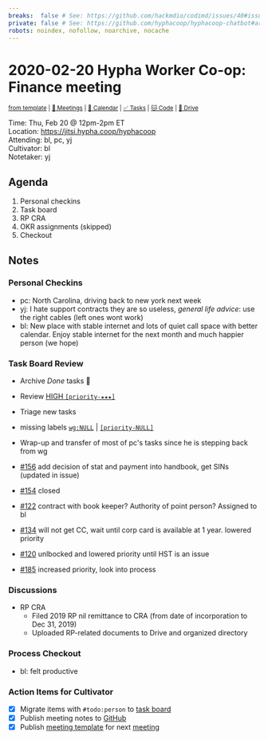 ```yaml
---
breaks:  false # See: https://github.com/hackmdio/codimd/issues/40#issuecomment-172927690
private: false # See: https://github.com/hyphacoop/hyphacoop-chatbot#archive
robots: noindex, nofollow, noarchive, nocache
---
```

# 2020-02-20 Hypha Worker Co-op: Finance meeting

<sup>[from template][template] | [:notebook: Meetings][meetings] | [:date: Calendar][calendar] | [:white_check_mark: Tasks][tasks] | [:cat: Code][gh] | [:open_file_folder: Drive][gdrive]</sup>

Time:       Thu, Feb 20 @ 12pm-2pm ET  
Location:   https://jitsi.hypha.coop/hyphacoop  
Attending:  bl, pc, yj  
Cultivator: bl  
Notetaker:  yj  

## Agenda

1. Personal checkins
2. Task board
3. RP CRA
4. OKR assignments (skipped)
5. Checkout

## Notes

### Personal Checkins

- pc: North Carolina, driving back to new york next week
- yj: I hate support contracts they are so useless, _general life advice_: use the right cables (left ones wont work)
- bl: New place with stable internet and lots of quiet call space with better calendar. Enjoy stable internet for the next month and much happier person (we hope)

### Task Board Review

- Archive _Done_ tasks :tada:
- Review [HIGH `[priority-★★★]`][l-pri-hi]
- Triage new tasks
- missing labels [`wg:NULL`][l-none] | [`[priority-NULL]`][l-pri-none]

- Wrap-up and transfer of most of pc's tasks since he is stepping back from wg
- [#156](https://github.com/hyphacoop/organizing/issues/156) add decision of stat and payment into handbook, get SINs (updated in issue)
- [#154](https://github.com/hyphacoop/organizing/issues/154) closed
- [#122](https://github.com/hyphacoop/organizing/issues/122) contract with book keeper? Authority of point person? Assigned to bl
- [#134](https://github.com/hyphacoop/organizing/issues/134) will not get CC, wait until corp card is available at 1 year. lowered priority
- [#120](https://github.com/hyphacoop/organizing/issues/120) unlbocked and lowered priority until HST is an issue
- [#185](https://github.com/hyphacoop/organizing/issues/185) increased priority, look into process

### Discussions

- RP CRA
    - Filed 2019 RP nil remittance to CRA (from date of incorporation to Dec 31, 2019)
    - Uploaded RP-related documents to Drive and organized directory

### Process Checkout

- bl: felt productive

### Action Items for Cultivator

- [x] Migrate items with `#todo:person` to [task board][tasks]
- [x] Publish meeting notes to [GitHub][gh]
- [x] Publish [meeting template][template] for next [meeting][meetings]

<!-- Links: Important -->
[template]: https://link.hypha.coop/template
[meetings]: https://link.hypha.coop/meetings
[calendar]: https://link.hypha.coop/calendar
[tasks]:    https://link.hypha.coop/tasks
[gh]:       https://link.hypha.coop/gh
[gdrive]:   https://link.hypha.coop/gdrive

<!-- Links: Labels -->
[l-pri-hi]: https://github.com/orgs/hyphacoop/projects/2?card_filter_query=label:[priority-★★★]
[l-pri-md]: https://github.com/orgs/hyphacoop/projects/2?card_filter_query=label:[priority-★★☆]
[l-pri-lo]: https://github.com/orgs/hyphacoop/projects/2?card_filter_query=label:[priority-★☆☆]
[l-pri-none]: https://github.com/orgs/hyphacoop/projects/2?card_filter_query=-label:[priority-★☆☆]+-label:[priority-★★☆]+-label:[priority-★★★]
[l-biz]: https://github.com/orgs/hyphacoop/projects/2?card_filter_query=label:"wg:business-planning"
[l-fin]: https://github.com/orgs/hyphacoop/projects/2?card_filter_query=label:"wg:finance"
[l-gov]: https://github.com/orgs/hyphacoop/projects/2?card_filter_query=label:"wg:governance
[l-ops]: https://github.com/orgs/hyphacoop/projects/2?card_filter_query=label:"wg:infra-ops"
[l-none]: https://github.com/orgs/hyphacoop/projects/2?card_filter_query=-label:wg:infra-ops+-label:wg:finance+-label:wg:governance+-label:wg:business-planning

<!-- Links: Working Groups -->
[biz-wg]: https://link.hypha.coop/biz-wg
[fin-wg]: https://link.hypha.coop/fin-wg
[gov-wg]: https://link.hypha.coop/gov-wg
[ops-wg]: https://link.hypha.coop/ops-wg